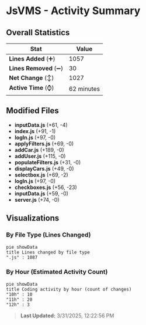 # JsVMS - Activity Summary 

## Overall Statistics

| Stat                   | Value                                                             |
| ---------------------- | ----------------------------------------------------------------- |
| **Lines Added** (➕)   | 1057                                          |
| **Lines Removed** (➖) | 30                                        |
| **Net Change** (↕)    | 1027                |
| **Active Time** (⌚)   | 62 minutes |


## Modified Files
- **inputData.js** (+61, -4)
- **index.js** (+91, -1)
- **logIn.js** (+97, -0)
- **applyFilters.js** (+69, -0)
- **addCar.js** (+189, -0)
- **addUser.js** (+115, -0)
- **populateFilters.js** (+31, -0)
- **displayCars.js** (+49, -0)
- **selectbox.js** (+69, -2)
- **logIn.js** (+97, -0)
- **checkboxes.js** (+56, -23)
- **inputData.js** (+59, -0)
- **server.js** (+74, -0)

## Visualizations

### By File Type (Lines Changed)

```mermaid
pie showData
title Lines changed by file type
".js" : 1087
```

### By Hour (Estimated Activity Count)

```mermaid
pie showData
title Coding activity by hour (count of changes)
"10h" : 10
"11h" : 20
"12h" : 3
```


> **Last Updated:** 3/31/2025, 12:22:56 PM